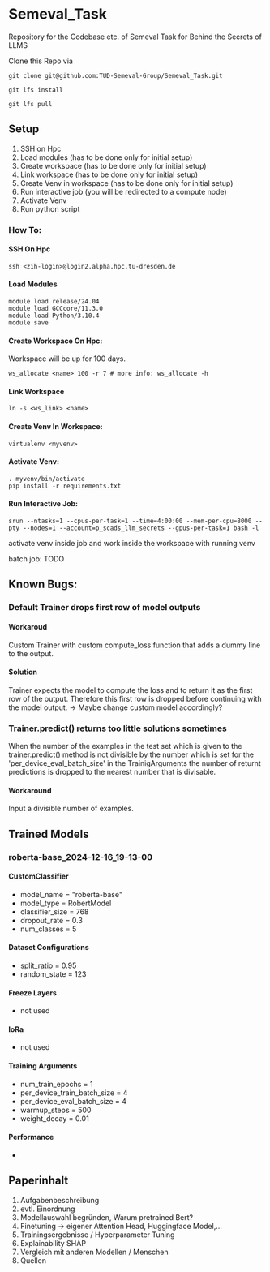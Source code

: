 # Semeval_Task
Repository for the Codebase etc. of Semeval Task for Behind the Secrets of LLMS 


Clone this Repo via
```
git clone git@github.com:TUD-Semeval-Group/Semeval_Task.git
```


```
git lfs install
```

```
git lfs pull
```

## Setup

1. SSH on Hpc
2. Load modules (has to be done only for initial setup)
3. Create workspace (has to be done only for initial setup)
4. Link workspace (has to be done only for initial setup)
5. Create Venv in workspace (has to be done only for initial setup)
6. Run interactive job (you will be redirected to a compute node)
7. Activate Venv 
8. Run python script

### How To:
#### SSH On Hpc
```
ssh <zih-login>@login2.alpha.hpc.tu-dresden.de
```

#### Load Modules

```
module load release/24.04
module load GCCcore/11.3.0
module load Python/3.10.4
module save
```

#### Create Workspace On Hpc:
Workspace will be up for 100 days. 
```
ws_allocate <name> 100 -r 7 # more info: ws_allocate -h
```

#### Link Workspace
```
ln -s <ws_link> <name>
```

#### Create Venv In Workspace:
```
virtualenv <myvenv>
```

#### Activate Venv:
```
. myvenv/bin/activate
pip install -r requirements.txt
```

#### Run Interactive Job:
```
srun --ntasks=1 --cpus-per-task=1 --time=4:00:00 --mem-per-cpu=8000 --pty --nodes=1 --account=p_scads_llm_secrets --gpus-per-task=1 bash -l
```

activate venv inside job
and work inside the workspace with running venv

batch job: TODO

## Known Bugs: 

### Default Trainer drops first row of model outputs

#### Workaroud
Custom Trainer with custom compute_loss function that adds a dummy line to the output. 

#### Solution 
Trainer expects the model to compute the loss and to return it as the first row of the output. Therefore this first row is dropped before continuing with the model output. -> Maybe change custom model accordingly?

### Trainer.predict() returns too little solutions sometimes
When the number of the examples in the test set which is given to the trainer.predict() method is not divisible by the number which is set for the 'per_device_eval_batch_size' in the TrainigArguments the number of returnt predictions is dropped to the nearest number that is divisable. 

#### Workaround
Input a divisible number of examples.

## Trained Models 

### roberta-base_2024-12-16_19-13-00

#### CustomClassifier
- model_name = "roberta-base" 
- model_type = RobertModel 
- classifier_size = 768 
- dropout_rate = 0.3 
- num_classes = 5

#### Dataset Configurations
- split_ratio = 0.95 
- random_state = 123 

#### Freeze Layers 
- not used 

#### loRa
- not used 

#### Training Arguments 
- num_train_epochs = 1
- per_device_train_batch_size = 4 
- per_device_eval_batch_size = 4 
- warmup_steps = 500
- weight_decay = 0.01

#### Performance 
- 



## Paperinhalt 
1. Aufgabenbeschreibung 
2. evtl. Einordnung 
3. Modellauswahl begründen, Warum pretrained Bert? 
4. Finetuning -> eigener Attention Head, Huggingface Model,...
5. Trainingsergebnisse / Hyperparameter Tuning 
6. Explainability SHAP
7. Vergleich mit anderen Modellen / Menschen 
8. Quellen